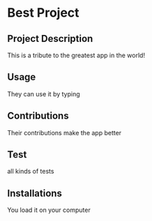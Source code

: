 # Best Project

## Project Description
This is a tribute to the greatest app in the world!

## Usage
They can use it by  typing

## Contributions
Their contributions make the app better

## Test
all kinds of tests

## Installations
You load it on your computer
